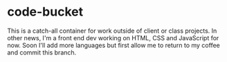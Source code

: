 # code-bucket
This is a catch-all container for work outside of client or class projects.
In other news, I'm a front end dev working on HTML, CSS and JavaScript for now. 
Soon I'll add more languages but first allow me to return to my coffee and commit this branch. 
